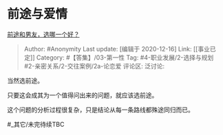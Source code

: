 # 前途与爱情
[前途和男友，选哪一个好？](https://www.zhihu.com/question/424093596/answer/1522642691)

> Author: #Anonymity
> Last update: [编辑于 2020-12-16]
> Link: [[事业已定]]
> Category: #【答集】/03-第一性
> Tag: #4-职业发展/2-选择与规划 #2-亲密关系/2-交往案例/2a-论恋爱
> 评论区:
> 泛讨论:

当然选前途。

只要这会成其为一个值得问出来的问题，就应该选前途。

这个问题的分析过程很复杂，只是结论从每一条路线都殊途同归而已。

#_其它/未完待续TBC
